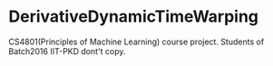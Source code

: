 # DerivativeDynamicTimeWarping
CS4801(Principles of Machine Learning) course project. Students of Batch2016 IIT-PKD dont't copy.
